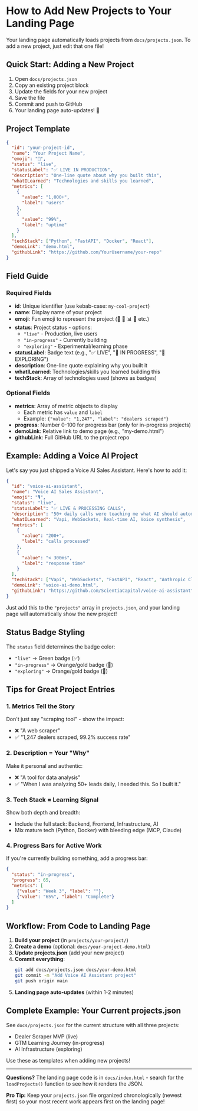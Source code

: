 # How to Add New Projects to Your Landing Page

Your landing page automatically loads projects from `docs/projects.json`. To add a new project, just edit that one file!

## Quick Start: Adding a New Project

1. Open `docs/projects.json`
2. Copy an existing project block
3. Update the fields for your new project
4. Save the file
5. Commit and push to GitHub
6. Your landing page auto-updates! 🎉

## Project Template

```json
{
  "id": "your-project-id",
  "name": "Your Project Name",
  "emoji": "🚀",
  "status": "live",
  "statusLabel": "✅ LIVE IN PRODUCTION",
  "description": "One-line quote about why you built this",
  "whatILearned": "Technologies and skills you learned",
  "metrics": [
    {
      "value": "1,000+",
      "label": "users"
    },
    {
      "value": "99%",
      "label": "uptime"
    }
  ],
  "techStack": ["Python", "FastAPI", "Docker", "React"],
  "demoLink": "demo.html",
  "githubLink": "https://github.com/YourUsername/your-repo"
}
```

## Field Guide

### Required Fields

- **id**: Unique identifier (use kebab-case: `my-cool-project`)
- **name**: Display name of your project
- **emoji**: Fun emoji to represent the project (🚀 🤖 📊 🔧 etc.)
- **status**: Project status - options:
  - `"live"` - Production, live users
  - `"in-progress"` - Currently building
  - `"exploring"` - Experimental/learning phase
- **statusLabel**: Badge text (e.g., "✅ LIVE", "🔄 IN PROGRESS", "🧪 EXPLORING")
- **description**: One-line quote explaining why you built it
- **whatILearned**: Technologies/skills you learned building this
- **techStack**: Array of technologies used (shows as badges)

### Optional Fields

- **metrics**: Array of metric objects to display
  - Each metric has `value` and `label`
  - Example: `{"value": "1,247", "label": "dealers scraped"}`
- **progress**: Number 0-100 for progress bar (only for in-progress projects)
- **demoLink**: Relative link to demo page (e.g., "my-demo.html")
- **githubLink**: Full GitHub URL to the project repo

## Example: Adding a Voice AI Project

Let's say you just shipped a Voice AI Sales Assistant. Here's how to add it:

```json
{
  "id": "voice-ai-assistant",
  "name": "Voice AI Sales Assistant",
  "emoji": "🎙️",
  "status": "live",
  "statusLabel": "✅ LIVE & PROCESSING CALLS",
  "description": "50+ daily calls were teaching me what AI should automate. So I built it.",
  "whatILearned": "Vapi, WebSockets, Real-time AI, Voice synthesis",
  "metrics": [
    {
      "value": "200+",
      "label": "calls processed"
    },
    {
      "value": "< 300ms",
      "label": "response time"
    }
  ],
  "techStack": ["Vapi", "WebSockets", "FastAPI", "React", "Anthropic Claude"],
  "demoLink": "voice-ai-demo.html",
  "githubLink": "https://github.com/ScientiaCapital/voice-ai-assistant"
}
```

Just add this to the `"projects"` array in `projects.json`, and your landing page will automatically show the new project!

## Status Badge Styling

The `status` field determines the badge color:
- `"live"` → Green badge (✅)
- `"in-progress"` → Orange/gold badge (🔄)
- `"exploring"` → Orange/gold badge (🧪)

## Tips for Great Project Entries

### 1. **Metrics Tell the Story**
Don't just say "scraping tool" - show the impact:
- ❌ "A web scraper"
- ✅ "1,247 dealers scraped, 99.2% success rate"

### 2. **Description = Your "Why"**
Make it personal and authentic:
- ❌ "A tool for data analysis"
- ✅ "When I was analyzing 50+ leads daily, I needed this. So I built it."

### 3. **Tech Stack = Learning Signal**
Show both depth and breadth:
- Include the full stack: Backend, Frontend, Infrastructure, AI
- Mix mature tech (Python, Docker) with bleeding edge (MCP, Claude)

### 4. **Progress Bars for Active Work**
If you're currently building something, add a progress bar:
```json
{
  "status": "in-progress",
  "progress": 65,
  "metrics": [
    {"value": "Week 3", "label": ""},
    {"value": "65%", "label": "Complete"}
  ]
}
```

## Workflow: From Code to Landing Page

1. **Build your project** (in `projects/your-project/`)
2. **Create a demo** (optional: `docs/your-project-demo.html`)
3. **Update projects.json** (add your new project)
4. **Commit everything**:
   ```bash
   git add docs/projects.json docs/your-demo.html
   git commit -m "Add Voice AI Assistant project"
   git push origin main
   ```
5. **Landing page auto-updates** (within 1-2 minutes)

## Complete Example: Your Current projects.json

See `docs/projects.json` for the current structure with all three projects:
- Dealer Scraper MVP (live)
- GTM Learning Journey (in-progress)
- AI Infrastructure (exploring)

Use these as templates when adding new projects!

---

**Questions?** The landing page code is in `docs/index.html` - search for the `loadProjects()` function to see how it renders the JSON.

**Pro Tip:** Keep your `projects.json` file organized chronologically (newest first) so your most recent work appears first on the landing page!
